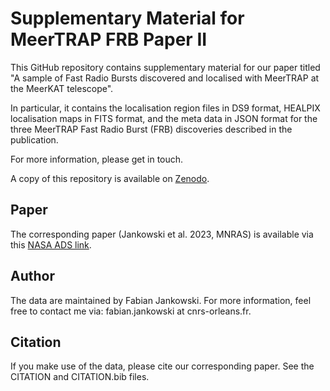 # Supplementary Material for MeerTRAP FRB Paper II #

This GitHub repository contains supplementary material for our paper titled "A sample of Fast Radio Bursts discovered and localised with MeerTRAP at the MeerKAT telescope".

In particular, it contains the localisation region files in DS9 format, HEALPIX localisation maps in FITS format, and the meta data in JSON format for the three MeerTRAP Fast Radio Burst (FRB) discoveries described in the publication.

For more information, please get in touch.

A copy of this repository is available on [Zenodo](https://doi.org/10.5281/zenodo.6047539).

## Paper ##

The corresponding paper (Jankowski et al. 2023, MNRAS) is available via this [NASA ADS link](https://ui.adsabs.harvard.edu/abs/2023arXiv230210107J/abstract).

## Author ##

The data are maintained by Fabian Jankowski. For more information, feel free to contact me via: fabian.jankowski at cnrs-orleans.fr.

## Citation ##

If you make use of the data, please cite our corresponding paper. See the CITATION and CITATION.bib files.
